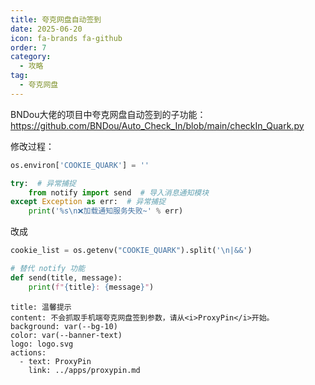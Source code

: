 ```yaml
---
title: 夸克网盘自动签到
date: 2025-06-20
icon: fa-brands fa-github
order: 7
category:
  - 攻略
tag:
  - 夸克网盘
---
```


BNDou大佬的项目中夸克网盘自动签到的子功能：<https://github.com/BNDou/Auto_Check_In/blob/main/checkIn_Quark.py>

修改过程：

``` python
os.environ['COOKIE_QUARK'] = ''

try:  # 异常捕捉
    from notify import send  # 导入消息通知模块
except Exception as err:  # 异常捕捉
    print('%s\n❌加载通知服务失败~' % err)
```

改成

``` python
cookie_list = os.getenv("COOKIE_QUARK").split('\n|&&')

# 替代 notify 功能
def send(title, message):
    print(f"{title}: {message}")
```


```component VPBanner
title: 温馨提示
content: 不会抓取手机端夸克网盘签到参数，请从<i>ProxyPin</i>开始。
background: var(--bg-10)
color: var(--banner-text)
logo: logo.svg
actions:
  - text: ProxyPin
    link: ../apps/proxypin.md
```